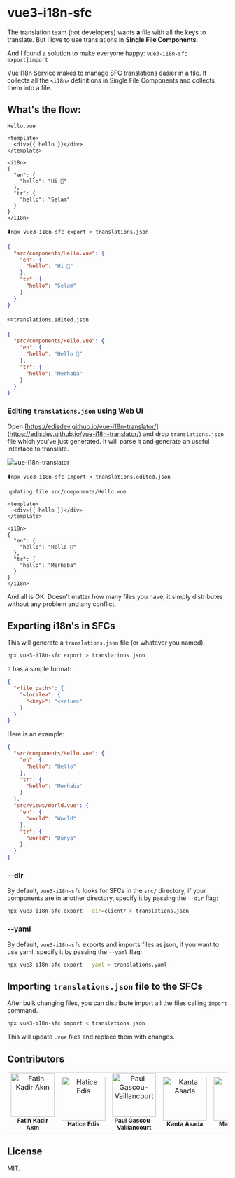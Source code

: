 # vue3-i18n-sfc

The translation team (not developers) wants **a** file with all the keys to translate. But I love to use translations in **Single File Components**.

And I found a solution to make everyone happy: `vue3-i18n-sfc export|import`

Vue I18n Service makes to manage SFC translations easier in a file. It collects all the `<i18n>` definitions in Single File Components and collects them into a file.

## What's the flow:
`Hello.vue`
```vue
<template>
  <div>{{ hello }}</div>
</template>

<i18n>
{
  "en": {
    "hello": "Hi 🙁"
  },
  "tr": {
    "hello": "Selam"
  }
}
</i18n>
```

⬇️`npx vue3-i18n-sfc export > translations.json`
```json
{
  "src/components/Hello.vue": {
    "en": {
      "hello": "Hi 🙁"
    },
    "tr": {
      "hello": "Selam"
    }
  }
}
```

✏️`translations.edited.json`

```json
{
  "src/components/Hello.vue": {
    "en": {
      "hello": "Hello 🙂"
    },
    "tr": {
      "hello": "Merhaba"
    }
  }
}
```

### Editing `translations.json` using Web UI

Open [https://edisdev.github.io/vue-i18n-translator/](https://edisdev.github.io/vue-i18n-translator/) and drop `translations.json` file which you've just generated. It will parse it and generate an useful interface to translate.

![vue-i18n-translator](https://pbs.twimg.com/media/DnDZ5yYX0AAzJyN.png)

⬇️`npx vue3-i18n-sfc import < translations.edited.json`
```
updating file src/components/Hello.vue
```
```vue
<template>
  <div>{{ hello }}</div>
</template>

<i18n>
{
  "en": {
    "hello": "Hello 🙂"
  },
  "tr": {
    "hello": "Merhaba"
  }
}
</i18n>
```

And all is OK. Doesn't matter how many files you have, it simply distributes without any problem and any conflict.

## Exporting i18n's in SFCs

This will generate a `translations.json` file (or whatever you named).

```bash
npx vue3-i18n-sfc export > translations.json
```

It has a simple format:

```json
{
  "<file path>": {
    "<locale>": {
      "<key>": "<value>"
    }
  }
}
```

Here is an example:

```json
{
  "src/components/Hello.vue": {
    "en": {
      "hello": "Hello"
    },
    "tr": {
      "hello": "Merhaba"
    }
  },
  "src/views/World.vue": {
    "en": {
      "world": "World"
    },
    "tr": {
      "world": "Dünya"
    }
  }
}
```

### --dir

By default, `vue3-i18n-sfc` looks for SFCs in the `src/` directory, if your components are in another directory, specify it by passing the `--dir` flag:

```bash
npx vue3-i18n-sfc export --dir=client/ > translations.json
```

### --yaml

By default, `vue3-i18n-sfc` exports and imports files as json, if you want to use yaml, specify it by passing the `--yaml` flag:

```bash
npx vue3-i18n-sfc export --yaml > translations.yaml
```

## Importing `translations.json` file to the SFCs

After bulk changing files, you can distribute import all the files calling `import` command.

```bash
npx vue3-i18n-sfc import < translations.json
```

This will update `.vue` files and replace them with changes.

## Contributors

<table>
  <tr>
    <td align="center">
      <a href="https://github.com/f" target="_blank">
        <img src="https://avatars2.githubusercontent.com/u/196477?s=460&u=736ef621d19b9cd1b0a6ef10d75d678d93c42254&v=4"
          width="100px;" alt="Fatih Kadir Akın" />
      </a>
      <br />
      <sub><b>Fatih Kadir Akın</b></sub>
    </td>
    <td align="center">
      <a href="https://github.com/edisdev" target="_blank">
        <img
          src="https://avatars0.githubusercontent.com/u/21293903?s=460&u=548d3c8eb6665f6b9a51a28b613c431a8eec9126&v=4"
          width="100px;" alt="Hatice Edis" />
      </a>
      <br />
      <sub><b>Hatice Edis</b></sub>
    </td>
    <td align="center">
      <a href="https://github.com/paulgv" target="_blank">
        <img src="https://avatars1.githubusercontent.com/u/4895885?s=460&u=e2c8e9491e35125dd80f5e1e8254e526e054bd34&v=4"
          width="100px;" alt="Paul Gascou-Vaillancourt" />
      </a>
      <br />
      <sub><b>Paul Gascou-Vaillancourt</b></sub>
    </td>
    <td align="center">
      <a href="https://github.com/axsann" target="_blank">
        <img src="https://avatars.githubusercontent.com/u/7417697?v=4"
          width="100px;" alt="Kanta Asada" />
      </a>
      <br />
      <sub><b>Kanta Asada</b></sub>
    </td>
    <td align="center">
      <a href="https://github.com/ml1nk" target="_blank">
        <img src="https://avatars.githubusercontent.com/u/4943440?v=4"
          width="100px;" alt="Marcel Link" />
      </a>
      <br />
      <sub><b>Marcel Link</b></sub>
    </td>
  </tr>
</table>

## License

MIT.
